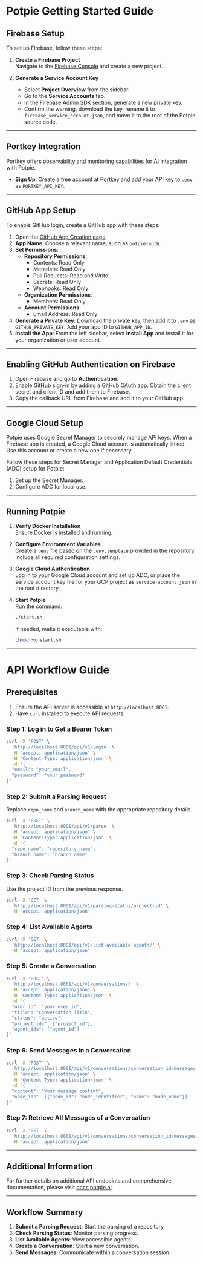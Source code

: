 # Potpie Getting Started Guide

## Firebase Setup

To set up Firebase, follow these steps:

1. **Create a Firebase Project**  
   Navigate to the [Firebase Console](https://console.firebase.google.com/) and create a new project.

2. **Generate a Service Account Key**  
   - Select **Project Overview** from the sidebar.
   - Go to the **Service Accounts** tab.
   - In the Firebase Admin SDK section, generate a new private key.
   - Confirm the warning, download the key, rename it to `firebase_service_account.json`, and move it to the root of the Potpie source code.

---

## Portkey Integration

Portkey offers observability and monitoring capabilities for AI integration with Potpie.

- **Sign Up**: Create a free account at [Portkey](https://app.portkey.ai/signup) and add your API key to `.env` as `PORTKEY_API_KEY`.

---

## GitHub App Setup

To enable GitHub login, create a GitHub app with these steps:

1. Open the [GitHub App Creation page](https://github.com/settings/apps/new).
2. **App Name**: Choose a relevant name, such as `potpie-auth`.
3. **Set Permissions**:
   - **Repository Permissions**:  
     - Contents: Read Only  
     - Metadata: Read Only  
     - Pull Requests: Read and Write  
     - Secrets: Read Only  
     - Webhooks: Read Only  
   - **Organization Permissions**:  
     - Members: Read Only  
   - **Account Permissions**:  
     - Email Address: Read Only  
4. **Generate a Private Key**: Download the private key, then add it to `.env` as `GITHUB_PRIVATE_KEY`. Add your app ID to `GITHUB_APP_ID`.
5. **Install the App**: From the left sidebar, select **Install App** and install it for your organization or user account.

---

## Enabling GitHub Authentication on Firebase

1. Open Firebase and go to **Authentication**.
2. Enable GitHub sign-in by adding a GitHub OAuth app. Obtain the client secret and client ID and add them to Firebase.
3. Copy the callback URL from Firebase and add it to your GitHub app.

---

## Google Cloud Setup

Potpie uses Google Secret Manager to securely manage API keys. When a Firebase app is created, a Google Cloud account is automatically linked. Use this account or create a new one if necessary.

Follow these steps for Secret Manager and Application Default Credentials (ADC) setup for Potpie:

1. Set up the Secret Manager.
2. Configure ADC for local use.

---

## Running Potpie

1. **Verify Docker Installation**  
   Ensure Docker is installed and running.

2. **Configure Environment Variables**  
   Create a `.env` file based on the `.env.template` provided in the repository. Include all required configuration settings.

3. **Google Cloud Authentication**  
   Log in to your Google Cloud account and set up ADC, or place the service account key file for your GCP project as `service-account.json` in the root directory.

4. **Start Potpie**  
   Run the command:
   ```bash
   ./start.sh
   ```
   If needed, make it executable with:
   ```bash
   chmod +x start.sh
   ```

---

# API Workflow Guide

## Prerequisites

1. Ensure the API server is accessible at `http://localhost:8001`.
2. Have `curl` installed to execute API requests.

### Step 1: Log in to Get a Bearer Token
```bash
curl -X 'POST' \
  'http://localhost:8001/api/v1/login' \
  -H 'accept: application/json' \
  -H 'Content-Type: application/json' \
  -d '{
  "email": "your_email",
  "password": "your_password"
}'
```

### Step 2: Submit a Parsing Request
Replace `repo_name` and `branch_name` with the appropriate repository details.
```bash
curl -X 'POST' \
  'http://localhost:8001/api/v1/parse' \
  -H 'accept: application/json' \
  -H 'Content-Type: application/json' \
  -d '{
  "repo_name": "repository_name",
  "branch_name": "branch_name"
}'
```

### Step 3: Check Parsing Status
Use the project ID from the previous response.
```bash
curl -X 'GET' \
  'http://localhost:8001/api/v1/parsing-status/project-id' \
  -H 'accept: application/json'
```

### Step 4: List Available Agents
```bash
curl -X 'GET' \
  'http://localhost:8001/api/v1/list-available-agents/' \
  -H 'accept: application/json'
```

### Step 5: Create a Conversation
```bash
curl -X 'POST' \
  'http://localhost:8001/api/v1/conversations/' \
  -H 'accept: application/json' \
  -H 'Content-Type: application/json' \
  -d '{
  "user_id": "your_user_id",
  "title": "Conversation Title",
  "status": "active",
  "project_ids": ["project_id"],
  "agent_ids": ["agent_id"]
}'
```

### Step 6: Send Messages in a Conversation
```bash
curl -X 'POST' \
  'http://localhost:8001/api/v1/conversations/conversation_id/message/' \
  -H 'accept: application/json' \
  -H 'Content-Type: application/json' \
  -d '{
  "content": "Your message content",
  "node_ids": [{"node_id": "node_identifier", "name": "node_name"}]
}'
```

### Step 7: Retrieve All Messages of a Conversation
```bash
curl -X 'GET' \
  'http://localhost:8001/api/v1/conversations/conversation_id/messages/?start=0&limit=10' \
  -H 'accept: application/json'
```

---

## Additional Information

For further details on additional API endpoints and comprehensive documentation, please visit [docs.potpie.ai](https://docs.potpie.ai).

---

## Workflow Summary

1. **Submit a Parsing Request**: Start the parsing of a repository.
2. **Check Parsing Status**: Monitor parsing progress.
3. **List Available Agents**: View accessible agents.
4. **Create a Conversation**: Start a new conversation.
5. **Send Messages**: Communicate within a conversation session.
